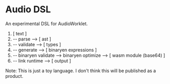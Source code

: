 # Audio DSL

An experimental DSL for AudioWorklet.

1. [ text ]
2. -- parse --> [ ast ]
3. -- validate --> [ types ]
4. -- generate --> [ binaryen expressions ]
5. -- binaryen validate --> binaryen optimize --> [ wasm module (base64) ]
6. -- link runtime --> [ output ]

Note: This is just a toy language. I don't think this will be published as a product.
